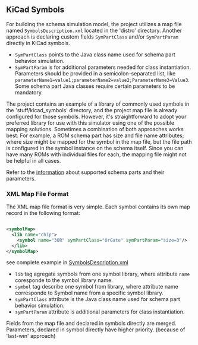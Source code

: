 ## KiCad Symbols

For building the schema simulation model, the project utilizes a map file named `SymbolsDescription.xml` located in the 'distro' directory. Another approach is
declaring custom fields `SymPartClass` and/or `SymPartParam` directly in KiCad symbols.

- `SymPartClass` points to the Java class name used for schema part behavior simulation.
- `SymPartParam` is for additional parameters needed for class instantiation. Parameters should be provided in a semicolon-separated list,
  like `parameterName1=value1;parameterName2=value2;ParameterName3=Value3`. Some schema part Java classes require certain parameters to be mandatory.

The project contains an example of a library of commonly used symbols in the 'stuff/kicad_symbols' directory, and the project map file is already configured for
those symbols. However, it's straightforward to adopt your preferred library for use with this simulator using one of the possible mapping solutions. Sometimes a
combination of both approaches works best. For example, a ROM schema part has size and file name attributes; where size might be mapped for the symbol in the map
file, but
the file path is configured in the symbol instance on the schema itself. Since you can have many ROMs with individual files for each, the mapping file might not be
helpful in all cases.

Refer to the [information](..%2F..%2FschemaParts%2FREADME.md) about supported schema parts and their parameters.

### XML Map File Format

The XML map file format is very simple. Each symbol contains its own map record in the following format:

```xml

<symbolMap>
  <lib name="chip">
    <symbol name="3OR" symPartClass="OrGate" symPartParam="size=3"/>
  </lib>
</symbolMap>
```

see complete example in [SymbolsDescription.xml](SymbolsDescription.xml)

- `lib` tag agregate symbols from one symbol library, where attribute `name` coresponde to the symbol library name.
- `symbol` tag describe one symbol from library, where attribute name corresponde to Symbol name from a specific symbol library.
- `symPartClass` attribute is the Java class name used for schema part behavior simulation.
- `symPartParam` attribute is additional parameters for class instantiation.

Fields from the map file and declared in symbols directly are merged.
Parameters, declared in symbol directly have higher priority. (because of 'last-win' approach)
